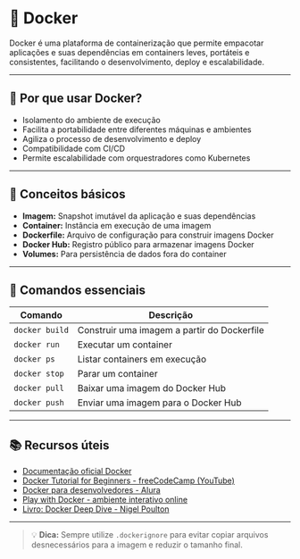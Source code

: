 # 🐳 Docker

Docker é uma plataforma de containerização que permite empacotar aplicações e suas dependências em containers leves, portáteis e consistentes, facilitando o desenvolvimento, deploy e escalabilidade.

---

## 📌 Por que usar Docker?

- Isolamento do ambiente de execução
- Facilita a portabilidade entre diferentes máquinas e ambientes
- Agiliza o processo de desenvolvimento e deploy
- Compatibilidade com CI/CD
- Permite escalabilidade com orquestradores como Kubernetes

---

## 🧱 Conceitos básicos

- **Imagem:** Snapshot imutável da aplicação e suas dependências
- **Container:** Instância em execução de uma imagem
- **Dockerfile:** Arquivo de configuração para construir imagens Docker
- **Docker Hub:** Registro público para armazenar imagens Docker
- **Volumes:** Para persistência de dados fora do container

---

## 🔧 Comandos essenciais

| Comando                | Descrição                             |
|------------------------|-------------------------------------|
| `docker build`         | Construir uma imagem a partir do Dockerfile |
| `docker run`           | Executar um container               |
| `docker ps`            | Listar containers em execução       |
| `docker stop`          | Parar um container                  |
| `docker pull`          | Baixar uma imagem do Docker Hub     |
| `docker push`          | Enviar uma imagem para o Docker Hub |

---

## 📚 Recursos úteis

- [Documentação oficial Docker](https://docs.docker.com/)
- [Docker Tutorial for Beginners - freeCodeCamp (YouTube)](https://www.youtube.com/watch?v=fqMOX6JJhGo)
- [Docker para desenvolvedores - Alura](https://www.alura.com.br/curso-online-docker)
- [Play with Docker - ambiente interativo online](https://labs.play-with-docker.com/)
- [Livro: Docker Deep Dive - Nigel Poulton](https://www.nigelpoulton.com/books/)

---

> 💡 **Dica:** Sempre utilize `.dockerignore` para evitar copiar arquivos desnecessários para a imagem e reduzir o tamanho final.

